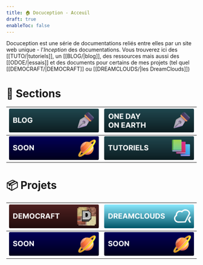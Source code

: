 ```yaml
---
title: 🏠 Docuception - Acceuil
draft: true
enableToc: false
---
```

Docuception est une série de documentations reliés entre elles par un site web unique - l'*Inception* des documentations. Vous trouverez ici des [[TUTO/|tutoriels]], un [[BLOG/|blog]], des ressources mais aussi des [[ODOE/|essais]] et des documents pour certains de mes projets (tel quel [[DEMOCRAFT/|DEMOCRAFT]] ou [[DREAMCLOUDS/|les DreamClouds]])

# 📒 Sections

| [![BLOG](img/blog_vector.svg)](BLOG/)       | [![ODOE](img/odoe_vector.svg)](ODOE/)      |
| ------------------------------------------- | ------------------------------------------ |
| [![soon](img/soon_vector.svg)](soon)       | [![TUTO](img/tutoriels_vector.svg)](TUTO/) |

# 📦 Projets

| [![DEMOCRAFT](img/democraft_vector.svg)](DEMOCRAFT/) | [![DREAMCLOUDS](img/dreamclouds_vector.svg)](DREAMCLOUDS/) |
| ---------------------------------------------------- | ---------------------------------------------------------- |
| [![soon](img/soon_vector.svg)](soon)                | [![soon](img/soon_vector.svg)](soon)                      |
